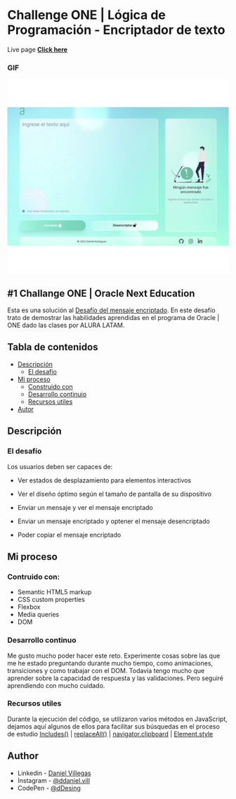 # Challenge ONE | Lógica de Programación - Encriptador de texto

Live page **[Click here](https://villd.github.io/oracle-challange/)**

### GIF

![capturas](https://raw.githubusercontent.com/VillD/oracle-challange/main/desing/preview.gif)

## #1 Challange ONE | Oracle Next Education

Esta es una solución al [Desafío del mensaje encriptado](https://villd.github.io/oracle-challange/). En este desafío trato de demostrar las habilidades aprendidas en el programa de Oracle | ONE dado las clases por ALURA LATAM.

## Tabla de contenidos

- [Descripción](#descripción)
   - [El desafío](#el-desafío)
- [Mi proceso](#my-process)
   - [Construido con](#contruido-con)
   - [Desarrollo continuio](#desarrollo-continuo)
   - [Recursos utiles](#recursos-utiles)
- [Autor](#autor)

## Descripción

### El desafío

Los usuarios deben ser capaces de:

- Ver estados de desplazamiento para elementos interactivos
  
- Ver el diseño óptimo según el tamaño de pantalla de su dispositivo
  
- Enviar un mensaje y ver el mensaje encriptado

- Enviar un mensaje encriptado y optener el mensaje desencriptado

- Poder copiar el mensaje encriptado

## Mi proceso

### Contruido con:

- Semantic HTML5 markup
- CSS custom properties
- Flexbox
- Media queries
- DOM

### Desarrollo continuo

Me gusto mucho poder hacer este reto. Experimente cosas sobre las que me he estado preguntando durante mucho tiempo, como animaciones, transiciones y como trabajar con el DOM.
Todavía tengo mucho que aprender sobre la capacidad de respuesta y las validaciones. Pero seguiré aprendiendo con mucho cuidado.

### Recursos utiles

Durante la ejecución del código, se utilizaron varios métodos en JavaScript, dejamos aquí algunos de ellos para facilitar sus búsquedas en el proceso de estudio [Includes()](https://developer.mozilla.org/pt-BR/docs/Web/JavaScript/Reference/Global_Objects/Array/includes) | [replaceAll()](https://developer.mozilla.org/pt-BR/docs/Web/JavaScript/Reference/Global_Objects/String/toLowerCase) | [navigator.clipboard](https://developer.mozilla.org/en-US/docs/Mozilla/Add-ons/WebExtensions/Interact_with_the_clipboard) | [Element.style](https://www.w3schools.com/jsref/dom_obj_style.asp)

## Author

- Linkedin - [Daniel Villegas](https://www.linkedin.com/in/daniel-rodriguez-villegas-349b01240/)
- Instagram - [@ddaniel.vill](https://www.instagram.com/ddaniel.vill/)
- CodePen - [@dDesing](https://codepen.io/dDesing)




